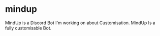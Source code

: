 # mindup
MindUp is a Discord Bot I'm working on about Customisation. MindUp Is a fully customisable Bot.

